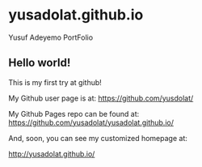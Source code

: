# yusadolat.github.io
Yusuf Adeyemo PortFolio
## Hello world!

This is my first try at github!

My Github user page is at: 
https://github.com/yusdolat/

My Github Pages repo can be found at:  
https://github.com/yusadolat/yusadolat.github.io/

And, soon, you can see my customized homepage at:

http://yusadolat.github.io/
